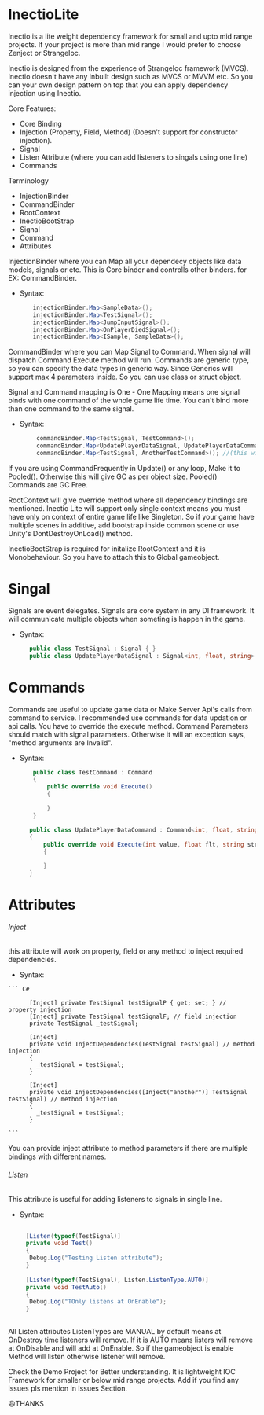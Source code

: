 # InectioLite

Inectio is a lite weight dependency framework for small and upto mid range projects. If your project is more than mid range I would prefer to choose Zenject or StrangeIoc.

Inectio is designed from the experience of StrangeIoc framework (MVCS). Inectio doesn't have any inbuilt design such as MVCS or MVVM etc. So you can your own design pattern on top that you can apply dependency injection using Inectio.

Core Features:

 - Core Binding
 - Injection (Property, Field, Method) (Doesn't support for constructor injection).
 - Signal
  - Listen Attribute (where you can add listeners to singals using one line)
  - Commands
  
  Terminology

  - InjectionBinder
  - CommandBinder
  - RootContext
  - InectioBootStrap
  - Signal
  - Command
  - Attributes
 
InjectionBinder where you can Map all your dependecy objects like data models, signals or etc. This is Core binder and controlls other binders. for EX: CommandBinder.

  - Syntax: 
  ``` C#
         injectionBinder.Map<SampleData>();
         injectionBinder.Map<TestSignal>();
         injectionBinder.Map<JumpInputSignal>();
         injectionBinder.Map<OnPlayerDiedSignal>();
         injectionBinder.Map<ISample, SampleData>();
  ```
         

CommandBinder where you can Map Signal to Command. When signal will dispatch Command Execute method will run. Commands are generic type, so you can specify the data types in generic way. Since Generics will support max 4 parameters inside. So you can use class or struct object.

Signal and Command mapping is One - One Mapping means one signal binds with one command of the whole game life time. You can't bind more than one command to the same signal.

  - Syntax:
  ``` C#
          commandBinder.Map<TestSignal, TestCommand>();
          commandBinder.Map<UpdatePlayerDataSignal, UpdatePlayerDataCommand>().Pooled();
          commandBinder.Map<TestSignal, AnotherTestCommand>(); //(this will gives an exception ).
  ```
         
If you are using CommandFrequently in Update() or any loop, Make it to Pooled(). Otherwise this will give GC as per object size. Pooled() Commands are GC Free.

RootContext will give override method where all dependency bindings are mentioned. Inectio Lite will support only single context means you must have only on context of entire game life like Singleton. So if your game have multiple scenes in additive, add bootstrap inside common scene or use Unity's DontDestroyOnLoad() method.

InectioBootStrap is required for initalize RootContext and it is Monobehaviour. So you have to attach this to Global gameobject.

# Singal
Signals are event delegates. Signals are core system in any DI framework. It will communicate multiple objects when someting is happen in the game.

   - Syntax:
   ``` C#
         public class TestSignal : Signal { }
         public class UpdatePlayerDataSignal : Signal<int, float, string> { }
   ```
         
# Commands
Commands are useful to update game data or Make Server Api's calls from command to service. I recommended use commands for data updation or api calls. You have to override the execute method. Command Parameters should match with signal parameters. Otherwise it will an exception says, "method arguments are Invalid".

   - Syntax:
   ``` C#
          public class TestCommand : Command
          {
              public override void Execute()
              {

              }
          }

         public class UpdatePlayerDataCommand : Command<int, float, string>
         {
             public override void Execute(int value, float flt, string str)
             {

             }
         }
   ```
   
   # Attributes
 
   ###### Inject
   this attribute will work on property, field or any method to inject required dependencies.
   - Syntax:
    
    ``` C#
    
          [Inject] private TestSignal testSignalP { get; set; } // property injection
          [Inject] private TestSignal testSignalF; // field injection
          private TestSignal _testSignal;
          
          [Inject]
          private void InjectDependencies(TestSignal testSignal) // method injection
          {
            _testSignal = testSignal;
          }
          
          [Inject]
          private void InjectDependencies([Inject("another")] TestSignal testSignal) // method injection
          {
            _testSignal = testSignal;
          }
          
    ```
   You can provide inject attribute to method parameters if there are multiple bindings with different names.
      
   ###### Listen
   This attribute is useful for adding listeners to signals in single line.
   - Syntax:
   ``` C#
        
        [Listen(typeof(TestSignal)]
        private void Test()
        {
         Debug.Log("Testing Listen attribute");
        }
        
        [Listen(typeof(TestSignal), Listen.ListenType.AUTO)]
        private void TestAuto()
        {
         Debug.Log("TOnly listens at OnEnable");
        }
        
   ```
    
All Listen attributes ListenTypes are MANUAL by default means at OnDestroy time listeners will remove. If it is AUTO means listers will remove at OnDisable and will add at OnEnable. So if the gameobject is enable Method will listen otherwise listener will remove.

Check the Demo Project for Better understanding. It is lightweight IOC Framework for smaller or below mid range projects. Add if you find any issues pls mention in Issues Section.

😃THANKS
